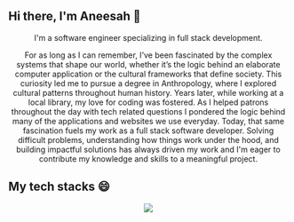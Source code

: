 ## Hi there, I'm Aneesah 👋 

<p align="center">
  I'm a software engineer specializing in full stack development.
</p>

<p align="center">
For as long as I can remember, I’ve been fascinated by the complex systems that shape our world, whether it’s the logic behind an elaborate computer application or the cultural frameworks that define society. This curiosity led me to pursue a degree in Anthropology, where I explored cultural patterns throughout human history. Years later, while working at a local library, my love for coding was fostered. As I helped patrons throughout the day with tech related questions I pondered the logic behind many of the applications and websites we use everyday. Today, that same fascination fuels my work as a full stack software developer. Solving difficult problems, understanding how things work under the hood, and building impactful solutions has always driven my work and I'm eager to contribute my knowledge and skills to a meaningful project.
</p>

## My tech stacks 😄
<p align="center">
  <a href="https://skillicons.dev">
    <img src="https://skillicons.dev/icons?i=vscode,github,html,css,js,mongodb,nodejs" />
  </a>
</p>



<!--
**aneesahislam/aneesahislam** is a ✨ _special_ ✨ repository because its `README.md` (this file) appears on your GitHub profile.

Here are some ideas to get you started:

- 🔭 I’m currently working on ...
- 🌱 I’m currently learning ...
- 👯 I’m looking to collaborate on ...
- 🤔 I’m looking for help with ...
- 💬 Ask me about ...
- 📫 How to reach me: ...
- 😄 Pronouns: ...
- ⚡ Fun fact: ...
-->
